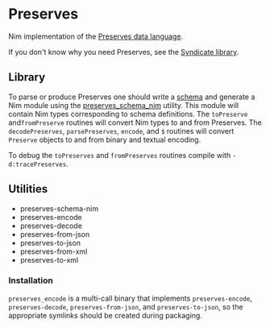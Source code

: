 # Preserves

Nim implementation of the [Preserves data language](https://preserves.dev/).

If you don't know why you need Preserves, see the [Syndicate library](https://git.syndicate-lang.org/ehmry/syndicate-nim).

## Library

To parse or produce Preserves one should write a [schema](https://preserves.dev/preserves-schema.html) and generate a Nim module using the [preserves_schema_nim](./src/preserves/preserves_schema_nim.nim) utility. This module will contain Nim types corresponding to schema definitions. The `toPreserve` and`fromPreserve` routines will convert Nim types to and from Preserves. The `decodePreserves`, `parsePreserves`, `encode`, and `$` routines will convert `Preserve` objects to and from binary and textual encoding.

To debug the `toPreserves` and `fromPreserves` routines compile with `-d:tracePreserves`.

## Utilities
* preserves-schema-nim
* preserves-encode
* preserves-decode
* preserves-from-json
* preserves-to-json
* preserves-from-xml
* preserves-to-xml

### Installation
`preserves_encode` is a multi-call binary that implements `preserves-encode`, `preserves-decode`, `preserves-from-json`, and `preserves-to-json`, so the appropriate symlinks should be created during packaging.
